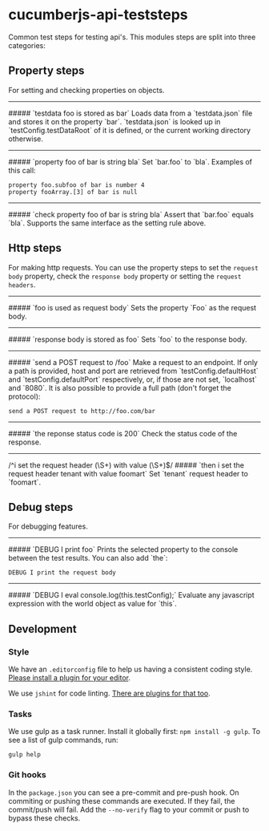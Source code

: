 # cucumberjs-api-teststeps
Common test steps for testing api's.
This modules steps are split into three categories:

## Property steps
For setting and checking properties on objects.

<hr>
##### `testdata foo is stored as bar`
Loads data from a `testdata.json` file and stores it on the property `bar`.
`testdata.json` is looked up in `testConfig.testDataRoot` of it is defined,
or the current working directory otherwise.

<hr>
##### `property foo of bar is string bla`
Set `bar.foo` to `bla`.
Examples of this call:

    property foo.subfoo of bar is number 4
    property fooArray.[3] of bar is null

<hr>
##### `check property foo of bar is string bla`
Assert that `bar.foo` equals `bla`.
Supports the same interface as the setting rule above.

## Http steps
For making http requests.
You can use the property steps to set the `request body` property, check the
`response body` property or setting the `request headers`.

<hr>
##### `foo is used as request body`
Sets the property `Foo` as the request body.

<hr>
##### `response body is stored as foo`
Sets `foo` to the response body.

<hr>
##### `send a POST request to /foo`
Make a request to an endpoint.
If only a path is provided, host and port are retrieved from
`testConfig.defaultHost` and `testConfig.defaultPort` respectively, or, if those
are not set, `localhost` and `8080`.
It is also possible to provide a full path (don't forget the protocol):

    send a POST request to http://foo.com/bar

<hr>
##### `the reponse status code is 200`
Check the status code of the response.

<hr>
/^i set the request header (\S+) with value (\S+)$/
##### `then i set the request header tenant with value foomart`
Set `tenant` request header to `foomart`.

## Debug steps
For debugging features.

<hr>
##### `DEBUG I print foo`
Prints the selected property to the console between the test results.
You can also add `the`:

    DEBUG I print the request body

<hr>
##### `DEBUG I eval console.log(this.testConfig);`
Evaluate any javascript expression with the world object as value for `this`.

## Development

### Style
We have an `.editorconfig` file to help us having a consistent coding style.
[Please install a plugin for your editor](http://editorconfig.org/).

We use `jshint` for code linting.
[There are plugins for that too](http://www.jshint.com/install/).

### Tasks
We use gulp as a task runner. Install it globally first: `npm install -g gulp`.
To see a list of gulp commands, run:

    gulp help

### Git hooks
In the `package.json` you can see a pre-commit and pre-push hook.
On commiting or pushing these commands are executed.
If they fail, the commit/push will fail.
Add the `--no-verify` flag to your commit or push to bypass these checks.
